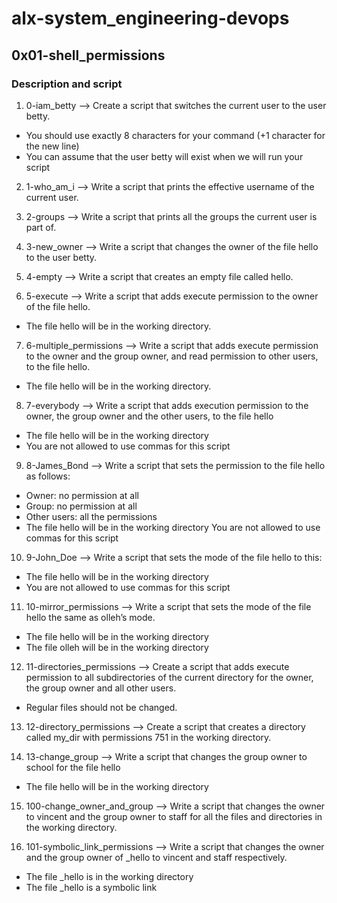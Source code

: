# alx-system_engineering-devops

## 0x01-shell_permissions

### Description and script

1. 0-iam_betty --> Create a script that switches the current user to the user betty.
* You should use exactly 8 characters for your command (+1 character for the new line)
* You can assume that the user betty will exist when we will run your script

2. 1-who_am_i --> Write a script that prints the effective username of the current user.

3. 2-groups --> Write a script that prints all the groups the current user is part of.

4. 3-new_owner --> Write a script that changes the owner of the file hello to the user betty.

5. 4-empty --> Write a script that creates an empty file called hello.

6. 5-execute --> Write a script that adds execute permission to the owner of the file hello.
* The file hello will be in the working directory.

7. 6-multiple_permissions --> Write a script that adds execute permission to the owner and the group owner, and read permission to other users, to the file hello.
* The file hello will be in the working directory.

8. 7-everybody --> Write a script that adds execution permission to the owner, the group owner and the other users, to the file hello
* The file hello will be in the working directory
* You are not allowed to use commas for this script

9. 8-James_Bond --> Write a script that sets the permission to the file hello as follows:
* Owner: no permission at all
* Group: no permission at all
* Other users: all the permissions
* The file hello will be in the working directory You are not allowed to use commas for this script

10. 9-John_Doe --> Write a script that sets the mode of the file hello to this:
* The file hello will be in the working directory
* You are not allowed to use commas for this script

11. 10-mirror_permissions --> Write a script that sets the mode of the file hello the same as olleh’s mode.
* The file hello will be in the working directory
* The file olleh will be in the working directory

12. 11-directories_permissions --> Create a script that adds execute permission to all subdirectories of the current directory for the owner, the group owner and all other users.
* Regular files should not be changed.

13. 12-directory_permissions --> Create a script that creates a directory called my_dir with permissions 751 in the working directory.

14. 13-change_group --> Write a script that changes the group owner to school for the file hello
* The file hello will be in the working directory

15. 100-change_owner_and_group --> Write a script that changes the owner to vincent and the group owner to staff for all the files and directories in the working directory.

16. 101-symbolic_link_permissions --> Write a script that changes the owner and the group owner of _hello to vincent and staff respectively.
* The file _hello is in the working directory
* The file _hello is a symbolic link
